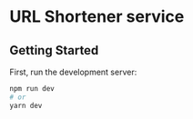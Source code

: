 # URL Shortener service

## Getting Started

First, run the development server:

```bash
npm run dev
# or
yarn dev
```
